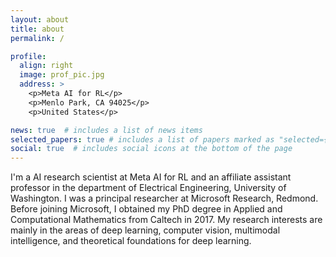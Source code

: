 ```yaml
---
layout: about
title: about
permalink: /

profile:
  align: right
  image: prof_pic.jpg
  address: >
    <p>Meta AI for RL</p>
    <p>Menlo Park, CA 94025</p>
    <p>United States</p>

news: true  # includes a list of news items
selected_papers: true # includes a list of papers marked as "selected={true}"
social: true  # includes social icons at the bottom of the page
---
```


I'm a AI research scientist at Meta AI for RL and an affiliate assistant professor in the department of Electrical Engineering, University of Washington. I was a principal researcher at Microsoft Research, Redmond. Before joining Microsoft, I obtained my PhD degree in Applied and Computational Mathematics from Caltech in 2017. My research interests are mainly in the areas of deep learning, computer vision, multimodal intelligence, and theoretical foundations for deep learning. 
